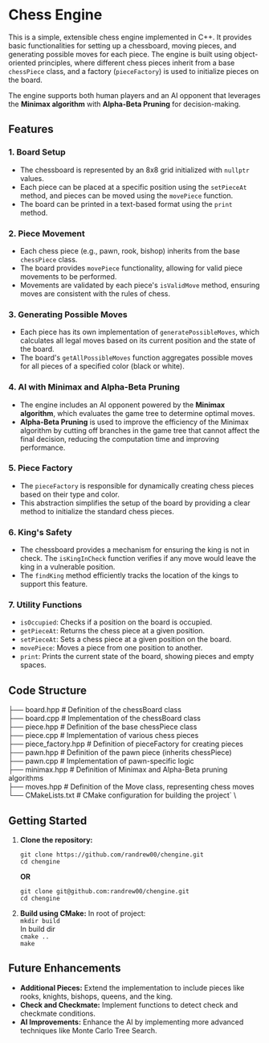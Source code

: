 
# Chess Engine

This is a simple, extensible chess engine implemented in C++. It provides basic functionalities for setting up a chessboard, moving pieces, and generating possible moves for each piece. The engine is built using object-oriented principles, where different chess pieces inherit from a base `chessPiece` class, and a factory (`pieceFactory`) is used to initialize pieces on the board.

The engine supports both human players and an AI opponent that leverages the **Minimax algorithm** with **Alpha-Beta Pruning** for decision-making.

## Features

### 1. **Board Setup**

-   The chessboard is represented by an 8x8 grid initialized with `nullptr` values.
-   Each piece can be placed at a specific position using the `setPieceAt` method, and pieces can be moved using the `movePiece` function.
-   The board can be printed in a text-based format using the `print` method.

### 2. **Piece Movement**

-   Each chess piece (e.g., pawn, rook, bishop) inherits from the base `chessPiece` class.
-   The board provides `movePiece` functionality, allowing for valid piece movements to be performed.
-   Movements are validated by each piece's `isValidMove` method, ensuring moves are consistent with the rules of chess.

### 3. **Generating Possible Moves**

-   Each piece has its own implementation of `generatePossibleMoves`, which calculates all legal moves based on its current position and the state of the board.
-   The board's `getAllPossibleMoves` function aggregates possible moves for all pieces of a specified color (black or white).

### 4. **AI with Minimax and Alpha-Beta Pruning**

-   The engine includes an AI opponent powered by the **Minimax algorithm**, which evaluates the game tree to determine optimal moves.
-   **Alpha-Beta Pruning** is used to improve the efficiency of the Minimax algorithm by cutting off branches in the game tree that cannot affect the final decision, reducing the computation time and improving performance.

### 5. **Piece Factory**

-   The `pieceFactory` is responsible for dynamically creating chess pieces based on their type and color.
-   This abstraction simplifies the setup of the board by providing a clear method to initialize the standard chess pieces.

### 6. **King's Safety**

-   The chessboard provides a mechanism for ensuring the king is not in check. The `isKingInCheck` function verifies if any move would leave the king in a vulnerable position.
-   The `findKing` method efficiently tracks the location of the kings to support this feature.

### 7. **Utility Functions**

-   `isOccupied`: Checks if a position on the board is occupied.
-   `getPieceAt`: Returns the chess piece at a given position.
-   `setPieceAt`: Sets a chess piece at a given position on the board.
-   `movePiece`: Moves a piece from one position to another.
-   `print`: Prints the current state of the board, showing pieces and empty spaces.

## Code Structure


├── board.hpp       # Definition of the chessBoard class \
├── board.cpp       # Implementation of the chessBoard class \
├── piece.hpp       # Definition of the base chessPiece class \
├── piece.cpp       # Implementation of various chess pieces \
├── piece_factory.hpp  # Definition of pieceFactory for creating pieces \
├── pawn.hpp        # Definition of the pawn piece (inherits chessPiece) \
├── pawn.cpp        # Implementation of pawn-specific logic \
├── minimax.hpp     # Definition of Minimax and Alpha-Beta pruning algorithms \
├── moves.hpp       # Definition of the Move class, representing chess moves \
└── CMakeLists.txt  # CMake configuration for building the project` \

## Getting Started

1.  **Clone the repository:**
    
    `git clone https://github.com/randrew00/chengine.git` \
    `cd chengine`

     **OR** 

    `git clone git@github.com:randrew00/chengine.git` \
    `cd chengine`
    
3.  **Build using CMake:** 
    In root of project: \
        `mkdir build` \
    In build dir \
        `cmake ..` \
        `make` 
    
    

## Future Enhancements

-   **Additional Pieces:** Extend the implementation to include pieces like rooks, knights, bishops, queens, and the king.
-   **Check and Checkmate:** Implement functions to detect check and checkmate conditions.
-   **AI Improvements:** Enhance the AI by implementing more advanced techniques like Monte Carlo Tree Search.
